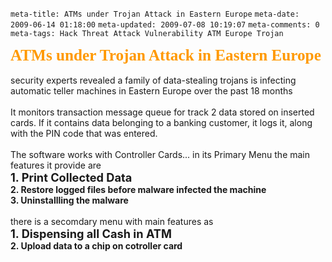 ```meta-title: ATMs under Trojan Attack in Eastern Europe```
```meta-date: 2009-06-14 01:18:00```
```meta-updated: 2009-07-08 10:19:07```
```meta-comments: 0```
```meta-tags: Hack Threat Attack Vulnerability ATM Europe Trojan```


<div class="css-full-post-content js-full-post-content">

<span style="font-weight: bold; color: rgb(255, 153, 0);font-family:verdana;font-size:180%;"  >ATMs under Trojan Attack in Eastern Europe</span><br /><br />security experts revealed a family of data-stealing trojans is infecting automatic teller machines in Eastern Europe over the past 18 months<br /><br />It monitors transaction message queue for track 2 data stored on inserted cards. If it contains data belonging to a banking customer, it logs it, along with the PIN code that was entered.<br /><br />The software works with Controller Cards... in its Primary Menu the main features it provide are<br /><span style="font-size:130%;"><span style="font-weight: bold;">1. Print Collected Data</span></span><br /><span style="font-weight: bold;">2. Restore logged files before malware infected the machine</span><br /><span style="font-weight: bold;">3. Uninstallling the malware</span><br /><br />there is a secomdary menu with main features as<br /><span style="font-size:130%;"><span style="font-weight: bold;">1. Dispensing all Cash in ATM</span></span><br /><span style="font-weight: bold;">2. Upload data to a chip on cotroller card</span>

</div>
